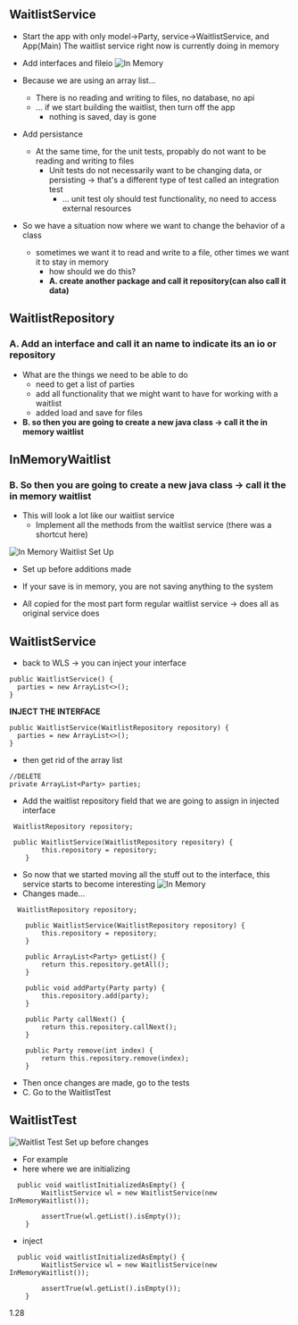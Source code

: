 ## WaitlistService
- Start the app with only model->Party, service->WaitlistService, and App(Main)
The waitlist service right now is currently doing in memory
- Add interfaces and fileio
![In Memory](photos/in-mem.png)
- Because we are using an array list...
  - There is no reading and writing to files, no database, no api
  - ... if we start building the waitlist, then turn off the app
    - nothing is saved, day is gone
- Add persistance
  - At the same time, for the unit tests, propably do not want to be reading and writing to files
    - Unit tests do not necessarily want to be changing data, or persisting -> that's a different type of test called an integration test
        - ... unit test oly should test functionality, no need to access external resources

- So we have a situation now where we want to change the behavior of a class
  - sometimes we want it to read and write to a file, other times we want it to stay in memory
    - how should we do this?
    - **A. create another package and call it repository(can also call it data)**

## WaitlistRepository
### A. Add an interface and call it an name to indicate its an io or repository
- What are the things we need to be able to do
  - need to get a list of parties
  - add all functionality that we might want to have for working with a waitlist
  - added load and save for files
- **B. so then you are going to create a new java class -> call it the in memory waitlist**

## InMemoryWaitlist
### B. So then you are going to create a new java class -> call it the in memory waitlist
- This will look a lot like our waitlist service
  - Implement all the methods from the waitlist service (there was a shortcut here)

![In Memory Waitlist Set Up](photos/in-mem-wl.png)
- Set up before additions made

- If your save is in memory, you are not saving anything to the system

- All copied for the most part form regular waitlist service -> does all as original service does

## WaitlistService
- back to WLS -> you can inject your interface
```
public WaitlistService() {
  parties = new ArrayList<>();
}
```
**INJECT THE INTERFACE**
```
public WaitlistService(WaitlistRepository repository) {
  parties = new ArrayList<>();
}
```
- then get rid of the array list
```
//DELETE
private ArrayList<Party> parties;
```
- Add the waitlist repository field that we are going to assign in injected interface

```
 WaitlistRepository repository;
 
 public WaitlistService(WaitlistRepository repository) {
        this.repository = repository;
    }
```

- So now that we started moving all the stuff out to the interface, this service starts to become interesting
![In Memory](photos/in-mem.png)
- Changes made...
```
  WaitlistRepository repository;

    public WaitlistService(WaitlistRepository repository) {
        this.repository = repository;
    }

    public ArrayList<Party> getList() {
        return this.repository.getAll();
    }

    public void addParty(Party party) {
        this.repository.add(party);
    }

    public Party callNext() {
        return this.repository.callNext();
    }

    public Party remove(int index) {
        return this.repository.remove(index);
    }
```

- Then once changes are made, go to the tests
- C. Go to the WaitlistTest

## WaitlistTest

![Waitlist Test Set up before changes](photos/wl-test-setup.png)
- For example
- here where we are initializing
```
  public void waitlistInitializedAsEmpty() {
        WaitlistService wl = new WaitlistService(new InMemoryWaitlist());

        assertTrue(wl.getList().isEmpty());
    }

```
- inject

```
  public void waitlistInitializedAsEmpty() {
        WaitlistService wl = new WaitlistService(new InMemoryWaitlist());

        assertTrue(wl.getList().isEmpty());
    }

```

1.28